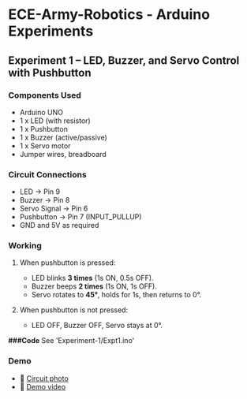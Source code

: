 # ECE-Army-Robotics - Arduino Experiments

## Experiment 1 – LED, Buzzer, and Servo Control with Pushbutton

### Components Used
- Arduino UNO
- 1 x LED (with resistor)
- 1 x Pushbutton
- 1 x Buzzer (active/passive)
- 1 x Servo motor
- Jumper wires, breadboard

### Circuit Connections
- LED → Pin 9
- Buzzer → Pin 8
- Servo Signal → Pin 6
- Pushbutton → Pin 7 (INPUT_PULLUP)
- GND and 5V as required

### Working
1. When pushbutton is pressed:
   - LED blinks **3 times** (1s ON, 0.5s OFF).
   - Buzzer beeps **2 times** (1s ON, 1s OFF).
   - Servo rotates to **45°**, holds for 1s, then returns to 0°.

2. When pushbutton is not pressed:
   - LED OFF, Buzzer OFF, Servo stays at 0°.
  
**###Code**
See 'Experiment-1/Expt1.ino'

### Demo
- 📸 [Circuit photo](Circuit_photo.jpeg)
- 🎥 [Demo video](Demo_video.mp4)
